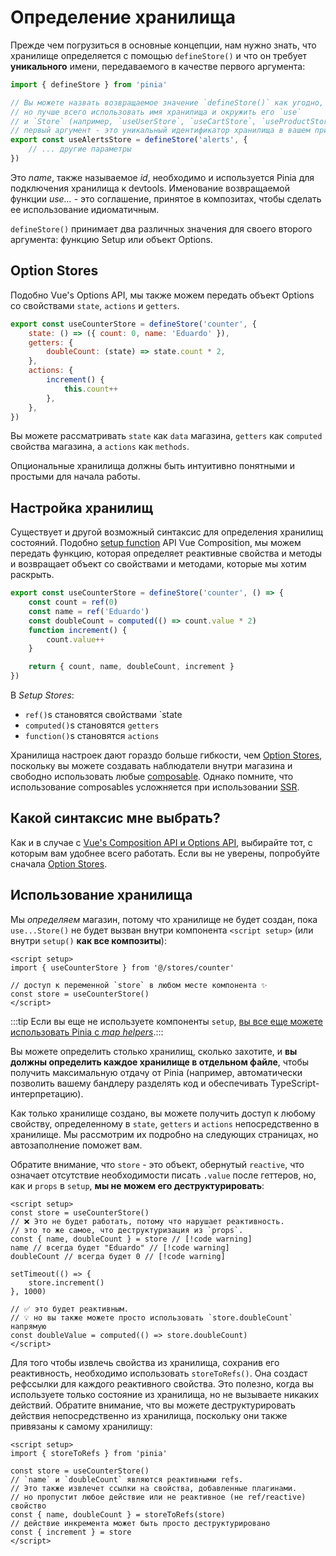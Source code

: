 # Определение хранилища

<VueSchoolLink
  href="https://vueschool.io/lessons/define-your-first-pinia-store"
  title="Узнайте, как определять и использовать хранилища в Pinia"
/>

Прежде чем погрузиться в основные концепции, нам нужно знать, что хранилище определяется с помощью `defineStore()` и что он требует **уникального** имени, передаваемого в качестве первого аргумента:

```js
import { defineStore } from 'pinia'

// Вы можете назвать возвращаемое значение `defineStore()` как угодно,
// но лучше всего использовать имя хранилища и окружить его `use`
// и `Store` (например, `useUserStore`, `useCartStore`, `useProductStore`)
// первый аргумент - это уникальный идентификатор хранилища в вашем приложении
export const useAlertsStore = defineStore('alerts', {
    // ... другие параметры
})
```

Это _name_, также называемое _id_, необходимо и используется Pinia для подключения хранилища к devtools. Именование возвращаемой функции _use..._ - это соглашение, принятое в композитах, чтобы сделать ее использование идиоматичным.

`defineStore()` принимает два различных значения для своего второго аргумента: функцию Setup или объект Options.

## Option Stores

Подобно Vue's Options API, мы также можем передать объект Options со свойствами `state`, `actions` и `getters`.

```js {2-10}
export const useCounterStore = defineStore('counter', {
    state: () => ({ count: 0, name: 'Eduardo' }),
    getters: {
        doubleCount: (state) => state.count * 2,
    },
    actions: {
        increment() {
            this.count++
        },
    },
})
```

Вы можете рассматривать `state` как `data` магазина, `getters` как `computed` свойства магазина, а `actions` как `methods`.

Опциональные хранилища должны быть интуитивно понятными и простыми для начала работы.

## Настройка хранилищ

Существует и другой возможный синтаксис для определения хранилищ состояний. Подобно [setup function](https://vuejs.org/api/composition-api-setup.html) API Vue Composition, мы можем передать функцию, которая определяет реактивные свойства и методы и возвращает объект со свойствами и методами, которые мы хотим раскрыть.

```js
export const useCounterStore = defineStore('counter', () => {
    const count = ref(0)
    const name = ref('Eduardo')
    const doubleCount = computed(() => count.value * 2)
    function increment() {
        count.value++
    }

    return { count, name, doubleCount, increment }
})
```

В _Setup Stores_:

-   `ref()`s становятся свойствами `state
-   `computed()`s становятся `getters`
-   `function()`s становятся `actions`

Хранилища настроек дают гораздо больше гибкости, чем [Option Stores](#option-stores), поскольку вы можете создавать наблюдатели внутри магазина и свободно использовать любые [composable](https://vuejs.org/guide/reusability/composables.html#composables). Однако помните, что использование composables усложняется при использовании [SSR](../cookbook/composables.md).

## Какой синтаксис мне выбрать?

Как и в случае с [Vue's Composition API и Options API](https://vuejs.org/guide/introduction.html#which-to-choose), выбирайте тот, с которым вам удобнее всего работать. Если вы не уверены, попробуйте сначала [Option Stores](#option-stores).

## Использование хранилища

Мы _определяем_ магазин, потому что хранилище не будет создан, пока `use...Store()` не будет вызван внутри компонента `<script setup>` (или внутри `setup()` **как все композиты**):

```vue
<script setup>
import { useCounterStore } from '@/stores/counter'

// доступ к переменной `store` в любом месте компонента ✨
const store = useCounterStore()
</script>
```

:::tip
Если вы еще не используете компоненты `setup`, [вы все еще можете использовать Pinia с _map helpers_](../cookbook/options-api.md).:::

Вы можете определить столько хранилищ, сколько захотите, и **вы должны определить каждое хранилище в отдельном файле**, чтобы получить максимальную отдачу от Pinia (например, автоматически позволить вашему бандлеру разделять код и обеспечивать TypeScript-интерпретацию).

Как только хранилище создано, вы можете получить доступ к любому свойству, определенному в `state`, `getters` и `actions` непосредственно в хранилище. Мы рассмотрим их подробно на следующих страницах, но автозаполнение поможет вам.

Обратите внимание, что `store` - это объект, обернутый `reactive`, что означает отсутствие необходимости писать `.value` после геттеров, но, как и `props` в `setup`, **мы не можем его деструктурировать**:

```vue
<script setup>
const store = useCounterStore()
// ❌ Это не будет работать, потому что нарушает реактивность.
// это то же самое, что деструктуризация из `props`.
const { name, doubleCount } = store // [!code warning]
name // всегда будет "Eduardo" // [!code warning]
doubleCount // всегда будет 0 // [!code warning]

setTimeout(() => {
    store.increment()
}, 1000)

// ✅ это будет реактивным.
// 💡 но вы также можете просто использовать `store.doubleCount` напрямую
const doubleValue = computed(() => store.doubleCount)
</script>
```

Для того чтобы извлечь свойства из хранилища, сохранив его реактивность, необходимо использовать `storeToRefs()`. Она создаст рефссылки для каждого реактивного свойства. Это полезно, когда вы используете только состояние из хранилища, но не вызываете никаких действий. Обратите внимание, что вы можете деструктурировать действия непосредственно из хранилища, поскольку они также привязаны к самому хранилищу:

```vue
<script setup>
import { storeToRefs } from 'pinia'

const store = useCounterStore()
// `name` и `doubleCount` являются реактивными refs.
// Это также извлечет ссылки на свойства, добавленные плагинами.
// но пропустит любое действие или не реактивное (не ref/reactive) свойство
const { name, doubleCount } = storeToRefs(store)
// действие инкремента может быть просто деструктурировано
const { increment } = store
</script>
```
